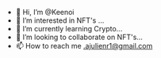 - 👋 Hi, I’m @Keenoi
- 👀 I’m interested in NFT's ...
- 🌱 I’m currently learning Crypto...
- 💞️ I’m looking to collaborate on NFT's...
- 📫 How to reach me .ajulienr1@gmail.com

<!---
Keenoi/Keenoi is a ✨ special ✨ repository because its `README.md` (this file) appears on your GitHub profile.
You can click the Preview link to take a look at your changes.
--->
